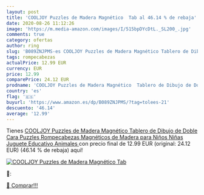 ```yaml
---
layout: post
title: 'COOLJOY Puzzles de Madera Magnético  Tab al 46.14 % de rebaja'
date: 2020-08-26 11:12:26
image: 'https://m.media-amazon.com/images/I/515bpDYcDtL._SL200_.jpg'
comments: true
category: ofertas
author: ring
slug: 'B089ZNJPMS-es COOLJOY Puzzles de Madera Magnético Tablero de Dibujo de...'
tags: rompecabezas
actualPrice: 12.99 EUR
currency: EUR
price: 12.99
comparePrice: 24.12 EUR
prodname: 'COOLJOY Puzzles de Madera Magnético  Tablero de Dibujo de Doble Cara  Puzzles Rompecabezas Magnéticos de Madera para Niños Niñas Juguete Educativo  Animales '
country: 'es'
flag: '🇪🇸'
buyurl: 'https://www.amazon.es/dp/B089ZNJPMS/?tag=tolees-21'
descuento: '46.14'
average: '12.99'
---
```


Tienes [COOLJOY Puzzles de Madera Magnético  Tablero de Dibujo de Doble Cara  Puzzles Rompecabezas Magnéticos de Madera para Niños Niñas Juguete Educativo  Animales ](https://www.amazon.es/dp/B089ZNJPMS/?tag=tolees-21) con precio final de  12.99 EUR (original: 24.12 EUR) (46.14 %  de rebaja) aqui!

[![COOLJOY Puzzles de Madera Magnético  Tab](https://m.media-amazon.com/images/I/515bpDYcDtL._SL200_.jpg)](https://www.amazon.es/dp/B089ZNJPMS/?tag=tolees-21)

🔎:


[🛒 Comprar!!!](https://www.amazon.es/dp/B089ZNJPMS/?tag=tolees-21)
